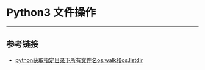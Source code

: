 # Python3 文件操作
***

## 参考链接
- [python获取指定目录下所有文件名os.walk和os.listdir](https://www.cnblogs.com/cloud-ken/p/10017093.html)